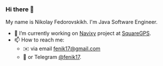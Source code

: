 ### Hi there 👋

My name is Nikolay Fedorovskikh. I'm Java Software Engineer.

- 🔭 I’m currently working on [Navixy](https://navixy.com) project at [SquareGPS](https://github.com/SquareGPS).
- 📫 How to reach me: 
    - ✉️ via email fenik17@gmail.com 
    - 📱 or Telegram [@fenik17](https://t.me/fenik17).
